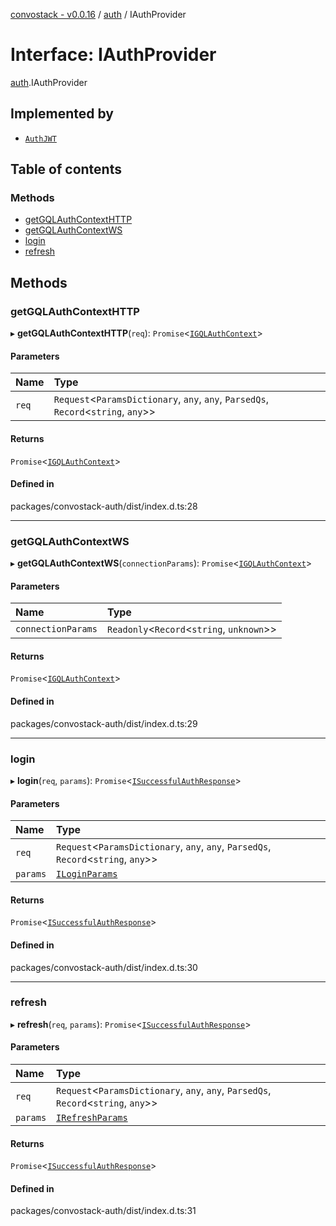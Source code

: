 [convostack - v0.0.16](../README.md) / [auth](../modules/auth.md) / IAuthProvider

# Interface: IAuthProvider

[auth](../modules/auth.md).IAuthProvider

## Implemented by

- [`AuthJWT`](../classes/auth_jwt.AuthJWT.md)

## Table of contents

### Methods

- [getGQLAuthContextHTTP](auth.IAuthProvider.md#getgqlauthcontexthttp)
- [getGQLAuthContextWS](auth.IAuthProvider.md#getgqlauthcontextws)
- [login](auth.IAuthProvider.md#login)
- [refresh](auth.IAuthProvider.md#refresh)

## Methods

### getGQLAuthContextHTTP

▸ **getGQLAuthContextHTTP**(`req`): `Promise`<[`IGQLAuthContext`](models.IGQLAuthContext.md)\>

#### Parameters

| Name | Type |
| :------ | :------ |
| `req` | `Request`<`ParamsDictionary`, `any`, `any`, `ParsedQs`, `Record`<`string`, `any`\>\> |

#### Returns

`Promise`<[`IGQLAuthContext`](models.IGQLAuthContext.md)\>

#### Defined in

packages/convostack-auth/dist/index.d.ts:28

___

### getGQLAuthContextWS

▸ **getGQLAuthContextWS**(`connectionParams`): `Promise`<[`IGQLAuthContext`](models.IGQLAuthContext.md)\>

#### Parameters

| Name | Type |
| :------ | :------ |
| `connectionParams` | `Readonly`<`Record`<`string`, `unknown`\>\> |

#### Returns

`Promise`<[`IGQLAuthContext`](models.IGQLAuthContext.md)\>

#### Defined in

packages/convostack-auth/dist/index.d.ts:29

___

### login

▸ **login**(`req`, `params`): `Promise`<[`ISuccessfulAuthResponse`](auth.ISuccessfulAuthResponse.md)\>

#### Parameters

| Name | Type |
| :------ | :------ |
| `req` | `Request`<`ParamsDictionary`, `any`, `any`, `ParsedQs`, `Record`<`string`, `any`\>\> |
| `params` | [`ILoginParams`](auth.ILoginParams.md) |

#### Returns

`Promise`<[`ISuccessfulAuthResponse`](auth.ISuccessfulAuthResponse.md)\>

#### Defined in

packages/convostack-auth/dist/index.d.ts:30

___

### refresh

▸ **refresh**(`req`, `params`): `Promise`<[`ISuccessfulAuthResponse`](auth.ISuccessfulAuthResponse.md)\>

#### Parameters

| Name | Type |
| :------ | :------ |
| `req` | `Request`<`ParamsDictionary`, `any`, `any`, `ParsedQs`, `Record`<`string`, `any`\>\> |
| `params` | [`IRefreshParams`](auth.IRefreshParams.md) |

#### Returns

`Promise`<[`ISuccessfulAuthResponse`](auth.ISuccessfulAuthResponse.md)\>

#### Defined in

packages/convostack-auth/dist/index.d.ts:31
